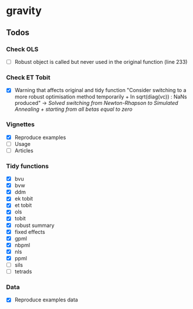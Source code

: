 # gravity

## Todos

### Check OLS

- [ ] Robust object is called but never used in the original function (line 233) 

### Check ET Tobit

- [x] Warning that affects original and tidy function "Consider switching to a more robust optimisation method temporarily + In sqrt(diag(vc)) : NaNs produced" -> *Solved switching from Newton-Rhapson to Simulated Annealing + starting from all betas equal to zero*

### Vignettes

- [x] Reproduce examples
- [ ] Usage
- [ ] Articles

### Tidy functions

- [x] bvu
- [x] bvw
- [x] ddm
- [x] ek tobit
- [x] et tobit
- [x] ols
- [x] tobit
- [x] robust summary
- [x] fixed effects
- [x] gpml
- [x] nbpml
- [x] nls
- [x] ppml
- [ ] sils
- [ ] tetrads

### Data

- [x] Reproduce examples data
